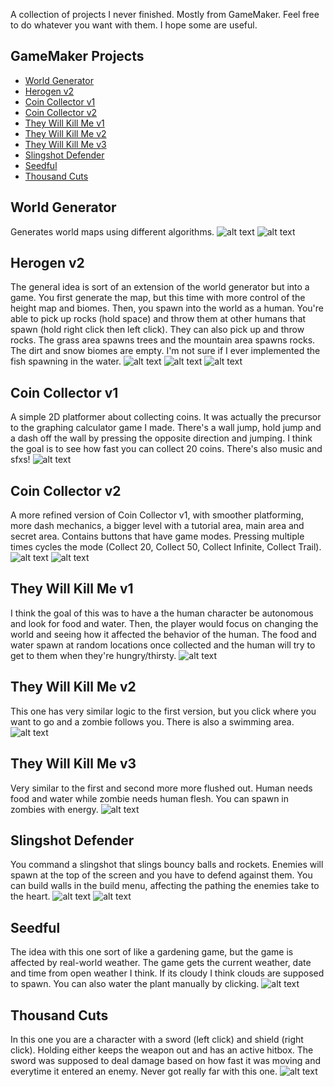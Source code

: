 A collection of projects I never finished. Mostly from GameMaker. Feel free to do whatever you want with them. I hope some are useful.

## GameMaker Projects
- [World Generator](#world-generator)
- [Herogen v2](#herogen-v2)
- [Coin Collector v1](#coin-collector-v1)
- [Coin Collector v2](#coin-collector-v2)
- [They Will Kill Me v1](#they-will-kill-me-v1)
- [They Will Kill Me v2](#they-will-kill-me-v2)
- [They Will Kill Me v3](#they-will-kill-me-v3)
- [Slingshot Defender](#slingshot-defender)
- [Seedful](#seedful)
- [Thousand Cuts](#thousand-cuts)

## World Generator
Generates world maps using different algorithms.
![alt text](https://github.com/nandbolt/Unfinished-Projects/blob/main/screenshots/world-generator/img1.png?raw=true "Island Algorithm")
![alt text](https://github.com/nandbolt/Unfinished-Projects/blob/main/screenshots/world-generator/img2.png?raw=true "Diagonal Algorithm")

## Herogen v2
The general idea is sort of an extension of the world generator but into a game. You first generate the map, but this time with more control of the height map and biomes.
Then, you spawn into the world as a human. You're able to pick up rocks (hold space) and throw them at other humans that spawn (hold right click then left click). They can also pick
up and throw rocks. The grass area spawns trees and the mountain area spawns rocks. The dirt and snow biomes are empty. I'm not sure if I ever implemented the fish spawning
in the water.
![alt text](https://github.com/nandbolt/Unfinished-Projects/blob/main/screenshots/herogen_v2/img1.png?raw=true "Height Map Editor")
![alt text](https://github.com/nandbolt/Unfinished-Projects/blob/main/screenshots/herogen_v2/img2.png?raw=true "General Biome Editor")
![alt text](https://github.com/nandbolt/Unfinished-Projects/blob/main/screenshots/herogen_v2/img6.png?raw=true "Player In World")

## Coin Collector v1
A simple 2D platformer about collecting coins. It was actually the precursor to the graphing calculator game I made. There's a wall jump, hold jump and a dash off the wall by
pressing the opposite direction and jumping. I think the goal is to see how fast you can collect 20 coins. There's also music and sfxs!
![alt text](https://github.com/nandbolt/Unfinished-Projects/blob/main/screenshots/coin-collector_v1/img1.png?raw=true "Main Room")

## Coin Collector v2
A more refined version of Coin Collector v1, with smoother platforming, more dash mechanics, a bigger level with a tutorial area, main area and secret area. Contains buttons
that have game modes. Pressing multiple times cycles the mode (Collect 20, Collect 50, Collect Infinite, Collect Trail).
![alt text](https://github.com/nandbolt/Unfinished-Projects/blob/main/screenshots/coin-collector_v2/img1.png?raw=true "Tutorial Area")
![alt text](https://github.com/nandbolt/Unfinished-Projects/blob/main/screenshots/coin-collector_v2/img2.png?raw=true "Secret Area")

## They Will Kill Me v1
I think the goal of this was to have a the human character be autonomous and look for food and water. Then, the player would focus on changing the world and seeing how it
affected the behavior of the human. The food and water spawn at random locations once collected and the human will try to get to them when they're hungry/thirsty.
![alt text](https://github.com/nandbolt/Unfinished-Projects/blob/main/screenshots/they-will-kill-me_v1/img1.png?raw=true "Pathfinding To Food")

## They Will Kill Me v2
This one has very similar logic to the first version, but you click where you want to go and a zombie follows you. There is also a swimming area.
![alt text](https://github.com/nandbolt/Unfinished-Projects/blob/main/screenshots/they-will-kill-me_v2/img1.png?raw=true "Pathfinding Human And Zombie")

## They Will Kill Me v3
Very similar to the first and second more more flushed out. Human needs food and water while zombie needs human flesh. You can spawn in zombies with energy.
![alt text](https://github.com/nandbolt/Unfinished-Projects/blob/main/screenshots/they-will-kill-me_v3/img1.png?raw=true "Zombies Chasing Human")

## Slingshot Defender
You command a slingshot that slings bouncy balls and rockets. Enemies will spawn at the top of the screen and you have to defend against them. You can build walls in the
build menu, affecting the pathing the enemies take to the heart.
![alt text](https://github.com/nandbolt/Unfinished-Projects/blob/main/screenshots/slingshot-defender/img1.png?raw=true "Slinging Balls At Enemies")
![alt text](https://github.com/nandbolt/Unfinished-Projects/blob/main/screenshots/slingshot-defender/img2.png?raw=true "Build Menu")

## Seedful
The idea with this one sort of like a gardening game, but the game is affected by real-world weather. The game gets the current weather, date and time from open weather I think.
If its cloudy I think clouds are supposed to spawn. You can also water the plant manually by clicking.
![alt text](https://github.com/nandbolt/Unfinished-Projects/blob/main/screenshots/seedful/img1.png?raw=true "Plant With Clouds")

## Thousand Cuts
In this one you are a character with a sword (left click) and shield (right click). Holding either keeps the weapon out and has an active hitbox. The sword was supposed to deal
damage based on how fast it was moving and everytime it entered an enemy. Never got really far with this one.
![alt text](https://github.com/nandbolt/Unfinished-Projects/blob/main/screenshots/thousand-cuts/img1.png?raw=true "Player And Dummies")
